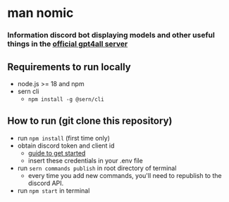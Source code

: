 # man nomic 

### Information discord bot displaying models and other useful things in the [official gpt4all server](https://discord.gg/nomic-ai-1076964370942267462)

## Requirements to run locally
- node.js >= 18 and npm
- sern cli
    - `npm install -g @sern/cli`

## How to run (git clone this repository)
- run `npm install` (first time only)
- obtain discord token and client id
    - [guide to get started](https://github.com/reactiflux/discord-irc/wiki/Creating-a-discord-bot-&-getting-a-token)
    - insert these credentials in your .env file
- run `sern commands publish` in root directory of terminal
    - every time you add new commands, you'll need to republish to the discord API.
- run `npm start` in terminal
